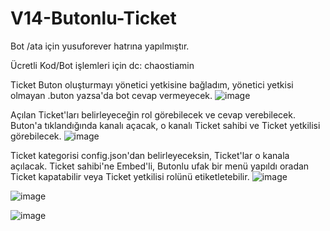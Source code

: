 # V14-Butonlu-Ticket

Bot /ata için yusuforever hatrına yapılmıştır.

Ücretli Kod/Bot işlemleri için dc: chaostiamin 


Ticket Buton oluşturmayı yönetici yetkisine bağladım, yönetici yetkisi olmayan .buton yazsa'da bot cevap vermeyecek.
![image](https://github.com/user-attachments/assets/7f660239-0643-4152-acde-a776d68d6228)


Açılan Ticket'ları belirleyeceğin rol görebilecek ve cevap verebilecek. Buton'a tıklandığında kanalı açacak, o kanalı Ticket sahibi ve Ticket yetkilisi görebilecek.
![image](https://github.com/user-attachments/assets/915bafd1-3c98-4103-946a-47e12271f7d2)


Ticket kategorisi config.json'dan belirleyeceksin, Ticket'lar o kanala açılacak. Ticket sahibi'ne Embed'li, Butonlu ufak bir menü yapıldı oradan Ticket kapatabilir veya Ticket yetkilisi rolünü etiketletebilir.
![image](https://github.com/user-attachments/assets/11c58746-01fb-46d3-bea3-65ce9a1bb308)


![image](https://github.com/user-attachments/assets/e39da173-2957-45d5-8306-ea781dcced15)

![image](https://github.com/user-attachments/assets/c85f8791-5ea5-4f76-98e5-74caadd6e775)
